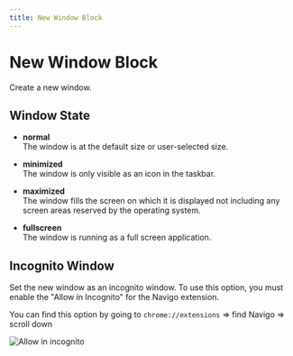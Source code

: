 ```yaml
---
title: New Window Block
---
```


# New Window Block

Create a new window.

## Window State

- **normal** <br>
	The window is at the default size or user-selected size.

- **minimized** <br>
	The window is only visible as an icon in the taskbar.

- **maximized** <br>
	The window fills the screen on which it is displayed not including any screen areas reserved by the operating system.

- **fullscreen** <br>
	The window is running as a full screen application.

## Incognito Window

Set the new window as an incognito window. To use this option, you must enable the "Allow in Incognito" for the Navigo extension. 

You can find this option by going to `chrome://extensions` => find Navigo => scroll down

![Allow in incognito](https://s3.ap-southeast-1.amazonaws.com/automa-pub/i/2024/12/02/185qzp-dx.png)